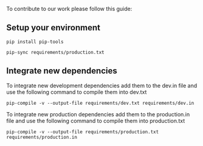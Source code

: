 


To contribute to our work please follow this guide:

## Setup your environment 

```
pip install pip-tools
```
```
pip-sync requirements/production.txt
```


## Integrate new dependencies

To integrate new development dependencies add them to the dev.in file and use the following command to compile them into dev.txt

```
pip-compile -v --output-file requirements/dev.txt requirements/dev.in
```

To integrate new production dependencies add them to the production.in file and use the following command to compile them into production.txt

```
pip-compile -v --output-file requirements/production.txt requirements/production.in
```
